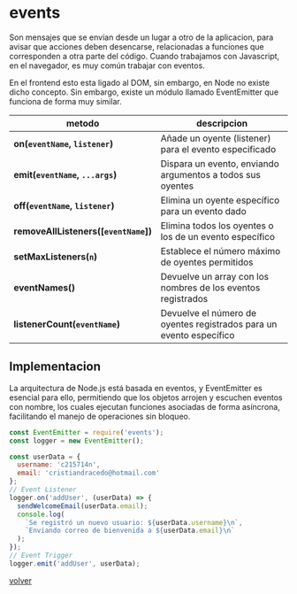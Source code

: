 # events

Son mensajes que se envían desde un lugar a otro de la aplicacion, para avisar que acciones deben desencarse, relacionadas a funciones que corresponden a otra parte del código. Cuando trabajamos con Javascript, en el navegador, es muy común trabajar con eventos.

En el frontend esto esta ligado al DOM, sin embargo, en Node no existe dicho concepto. Sin embargo, existe un módulo llamado EventEmitter que funciona de forma muy similar.

| metodo | descripcion |
|-|-|
| __on(`eventName`, `listener`)__	| Añade un oyente (listener) para el evento especificado |
| __emit(`eventName`, `...args`)__	| Dispara un evento, enviando argumentos a todos sus oyentes |
| __off(`eventName`, `listener`)__	| Elimina un oyente específico para un evento dado |
| __removeAllListeners([`eventName`])__	| Elimina todos los oyentes o los de un evento específico |
| __setMaxListeners(`n`)__	| Establece el número máximo de oyentes permitidos |
| __eventNames()__ | Devuelve un array con los nombres de los eventos registrados |
| __listenerCount(`eventName`)__	| Devuelve el número de oyentes registrados para un evento específico |

## Implementacion

La arquitectura de Node.js está basada en eventos, y EventEmitter es esencial para ello, permitiendo que los objetos arrojen y escuchen eventos con nombre, los cuales ejecutan funciones asociadas de forma asíncrona, facilitando el manejo de operaciones sin bloqueo.

```js
const EventEmitter = require('events');
const logger = new EventEmitter();

const userData = {
  username: 'c215714n',
  email: 'cristiandracedo@hotmail.com'
};
// Event Listener
logger.on('addUser', (userData) => {
  sendWelcomeEmail(userData.email);
  console.log(
    `Se registró un nuevo usuario: ${userData.username}\n`,
    `Enviando correo de bienvenida a ${userData.email}\n`
  );
});
// Event Trigger
logger.emit('addUser', userData);
```

[volver](/readme.md)